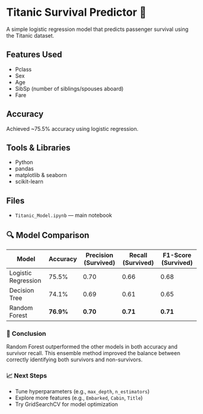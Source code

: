 # Titanic Survival Predictor 🚢

A simple logistic regression model that predicts passenger survival using the Titanic dataset.

## Features Used
- Pclass
- Sex
- Age
- SibSp (number of siblings/spouses aboard)
- Fare

## Accuracy
Achieved ~75.5% accuracy using logistic regression.

## Tools & Libraries
- Python
- pandas
- matplotlib & seaborn
- scikit-learn

## Files
- `Titanic_Model.ipynb` — main notebook

## 🔍 Model Comparison

| Model                | Accuracy | Precision (Survived) | Recall (Survived) | F1-Score (Survived) |
|----------------------|----------|------------------------|--------------------|----------------------|
| Logistic Regression  | 75.5%    | 0.70                   | 0.66               | 0.68                 |
| Decision Tree        | 74.1%    | 0.69                   | 0.61               | 0.65                 |
| Random Forest        | **76.9%**| **0.70**               | **0.71**           | **0.71**             |

### 🎯 Conclusion
Random Forest outperformed the other models in both accuracy and survivor recall. This ensemble method improved the balance between correctly identifying both survivors and non-survivors.

### 📈 Next Steps
- Tune hyperparameters (e.g., `max_depth`, `n_estimators`)
- Explore more features (e.g., `Embarked`, `Cabin`, `Title`)
- Try GridSearchCV for model optimization

